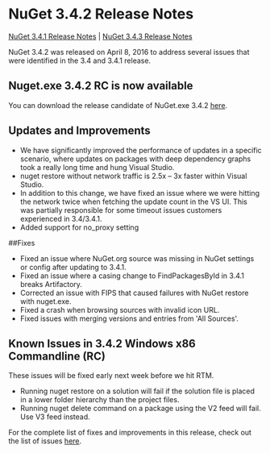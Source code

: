 # NuGet 3.4.2 Release Notes

[NuGet 3.4.1 Release Notes](nuget-3.4.1) | [NuGet 3.4.3 Release Notes](nuget-3.4.3) 

NuGet 3.4.2 was released on April 8, 2016 to address several issues that were identified in the 3.4 and 3.4.1 release.

## Nuget.exe 3.4.2 RC is now available

You can download the release candidate of NuGet.exe 3.4.2 [here](https://dist.nuget.org/index.html).

## Updates and Improvements

* We have significantly improved the performance of updates in a specific scenario, where updates on packages with deep dependency graphs took a really long time and hung Visual Studio.
* nuget restore without network traffic is 2.5x – 3x faster within Visual Studio.
* In addition to this change, we have fixed an issue where we were hitting the network twice when fetching the update count in the VS UI. This was partially responsible for some timeout issues customers experienced in 3.4/3.4.1.
* Added support for no_proxy setting

##Fixes

* Fixed an issue where NuGet.org source was missing in NuGet settings or config after updating to 3.4.1.
* Fixed an issue where a casing change to FindPackagesById in 3.4.1 breaks Artifactory.
* Corrected an issue with FIPS that caused failures with NuGet restore with nuget.exe.
* Fixed a crash when browsing sources with invalid icon URL.
* Fixed issues with merging versions and entries from 'All Sources'.

## Known Issues in 3.4.2 Windows x86 Commandline (RC) 

These issues will be fixed early next week before we hit RTM.

*  Running nuget restore on a solution will fail if the solution file is placed in a lower folder hierarchy than the project files.
*  Running nuget delete command on a package using the V2 feed will fail. Use V3 feed instead.


For the complete list of fixes and improvements in this release, check out the list of issues [here](https://github.com/NuGet/Home/issues?utf8=%E2%9C%93&q=is%3Aissue+milestone%3A3.4.2++is%3Aclosed+).
